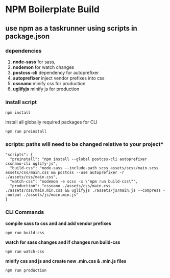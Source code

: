 # NPM Boilerplate Build

## use npm as a taskrunner using scripts in package.json

### dependencies
1. **node-sass** for sass,
2. **nodemon** for watch changes
3. **postcss-cli** dependency for autoprefixer
4. **autoprefixer** inject vendor prefixes into css
5. **cssnano** minify css for production
6. **uglifyjs** minify js for production

### install script
```
npm install
```
install all globally required packages for CLI
```
npm run preinstall
```

### scripts: paths will need to be changed relative to your project*
```
"scripts": {
  "preinstall": "npm install --global postcss-cli autoprefixer cssnano-cli uglify-js",
  "build-css": "node-sass --include-path scss assets/scss/main.scss assets/css/main.css && postcss --use autoprefixer -r ./assets/css/main.css",
  "watch-css": "nodemon -e scss -x \"npm run build-css\"",
  "production": "cssnano ./assets/css/main.css ./assets/css/main.min.css && uglifyjs ./assets/js/main.js --compress --output ./assets/js/main.min.js"
}
```

### CLI Commands
**compile sass to css and and add vendor prefixes**
```
npm run build-css
```
**watch for sass changes and if changes run build-css**
```
npm run watch-css
```
**minify css and js and create new .min.css & .min.js files**

```
npm run production
```
